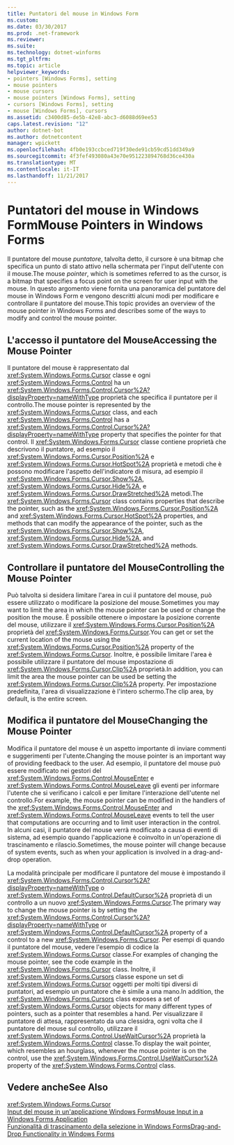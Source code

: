 ```yaml
---
title: Puntatori del mouse in Windows Form
ms.custom: 
ms.date: 03/30/2017
ms.prod: .net-framework
ms.reviewer: 
ms.suite: 
ms.technology: dotnet-winforms
ms.tgt_pltfrm: 
ms.topic: article
helpviewer_keywords:
- pointers [Windows Forms], setting
- mouse pointers
- mouse cursors
- mouse pointers [Windows Forms], setting
- cursors [Windows Forms], setting
- mouse [Windows Forms], cursors
ms.assetid: c3400d85-de5b-42e8-abc3-d6088d69ee53
caps.latest.revision: "12"
author: dotnet-bot
ms.author: dotnetcontent
manager: wpickett
ms.openlocfilehash: 4fb0e193ccbced719f30ede91cb59cd51dd349a9
ms.sourcegitcommit: 4f3fef493080a43e70e951223894768d36ce430a
ms.translationtype: MT
ms.contentlocale: it-IT
ms.lasthandoff: 11/21/2017
---
```

# <a name="mouse-pointers-in-windows-forms"></a><span data-ttu-id="0fc12-102">Puntatori del mouse in Windows Form</span><span class="sxs-lookup"><span data-stu-id="0fc12-102">Mouse Pointers in Windows Forms</span></span>
<span data-ttu-id="0fc12-103">Il puntatore del mouse *puntatore*, talvolta detto, il cursore è una bitmap che specifica un punto di stato attivo nella schermata per l'input dell'utente con il mouse.</span><span class="sxs-lookup"><span data-stu-id="0fc12-103">The mouse *pointer*, which is sometimes referred to as the cursor, is a bitmap that specifies a focus point on the screen for user input with the mouse.</span></span> <span data-ttu-id="0fc12-104">In questo argomento viene fornita una panoramica del puntatore del mouse in Windows Form e vengono descritti alcuni modi per modificare e controllare il puntatore del mouse.</span><span class="sxs-lookup"><span data-stu-id="0fc12-104">This topic provides an overview of the mouse pointer in Windows Forms and describes some of the ways to modify and control the mouse pointer.</span></span>  
  
## <a name="accessing-the-mouse-pointer"></a><span data-ttu-id="0fc12-105">L'accesso il puntatore del Mouse</span><span class="sxs-lookup"><span data-stu-id="0fc12-105">Accessing the Mouse Pointer</span></span>  
 <span data-ttu-id="0fc12-106">Il puntatore del mouse è rappresentato dal <xref:System.Windows.Forms.Cursor> classe e ogni <xref:System.Windows.Forms.Control> ha un <xref:System.Windows.Forms.Control.Cursor%2A?displayProperty=nameWithType> proprietà che specifica il puntatore per il controllo.</span><span class="sxs-lookup"><span data-stu-id="0fc12-106">The mouse pointer is represented by the <xref:System.Windows.Forms.Cursor> class, and each <xref:System.Windows.Forms.Control> has a <xref:System.Windows.Forms.Control.Cursor%2A?displayProperty=nameWithType> property that specifies the pointer for that control.</span></span> <span data-ttu-id="0fc12-107">Il <xref:System.Windows.Forms.Cursor> classe contiene proprietà che descrivono il puntatore, ad esempio il <xref:System.Windows.Forms.Cursor.Position%2A> e <xref:System.Windows.Forms.Cursor.HotSpot%2A> proprietà e metodi che è possono modificare l'aspetto dell'indicatore di misura, ad esempio il <xref:System.Windows.Forms.Cursor.Show%2A>, <xref:System.Windows.Forms.Cursor.Hide%2A>, e <xref:System.Windows.Forms.Cursor.DrawStretched%2A> metodi.</span><span class="sxs-lookup"><span data-stu-id="0fc12-107">The <xref:System.Windows.Forms.Cursor> class contains properties that describe the pointer, such as the <xref:System.Windows.Forms.Cursor.Position%2A> and <xref:System.Windows.Forms.Cursor.HotSpot%2A> properties, and methods that can modify the appearance of the pointer, such as the <xref:System.Windows.Forms.Cursor.Show%2A>, <xref:System.Windows.Forms.Cursor.Hide%2A>, and <xref:System.Windows.Forms.Cursor.DrawStretched%2A> methods.</span></span>  
  
## <a name="controlling-the-mouse-pointer"></a><span data-ttu-id="0fc12-108">Controllare il puntatore del Mouse</span><span class="sxs-lookup"><span data-stu-id="0fc12-108">Controlling the Mouse Pointer</span></span>  
 <span data-ttu-id="0fc12-109">Può talvolta si desidera limitare l'area in cui il puntatore del mouse, può essere utilizzato o modificare la posizione del mouse.</span><span class="sxs-lookup"><span data-stu-id="0fc12-109">Sometimes you may want to limit the area in which the mouse pointer can be used or change the position the mouse.</span></span> <span data-ttu-id="0fc12-110">È possibile ottenere o impostare la posizione corrente del mouse, utilizzare il <xref:System.Windows.Forms.Cursor.Position%2A> proprietà del <xref:System.Windows.Forms.Cursor>.</span><span class="sxs-lookup"><span data-stu-id="0fc12-110">You can get or set the current location of the mouse using the <xref:System.Windows.Forms.Cursor.Position%2A> property of the <xref:System.Windows.Forms.Cursor>.</span></span> <span data-ttu-id="0fc12-111">Inoltre, è possibile limitare l'area è possibile utilizzare il puntatore del mouse impostazione di <xref:System.Windows.Forms.Cursor.Clip%2A> proprietà.</span><span class="sxs-lookup"><span data-stu-id="0fc12-111">In addition, you can limit the area the mouse pointer can be used be setting the <xref:System.Windows.Forms.Cursor.Clip%2A> property.</span></span> <span data-ttu-id="0fc12-112">Per impostazione predefinita, l'area di visualizzazione è l'intero schermo.</span><span class="sxs-lookup"><span data-stu-id="0fc12-112">The clip area, by default, is the entire screen.</span></span>  
  
## <a name="changing-the-mouse-pointer"></a><span data-ttu-id="0fc12-113">Modifica il puntatore del Mouse</span><span class="sxs-lookup"><span data-stu-id="0fc12-113">Changing the Mouse Pointer</span></span>  
 <span data-ttu-id="0fc12-114">Modifica il puntatore del mouse è un aspetto importante di inviare commenti e suggerimenti per l'utente.</span><span class="sxs-lookup"><span data-stu-id="0fc12-114">Changing the mouse pointer is an important way of providing feedback to the user.</span></span> <span data-ttu-id="0fc12-115">Ad esempio, il puntatore del mouse può essere modificato nei gestori del <xref:System.Windows.Forms.Control.MouseEnter> e <xref:System.Windows.Forms.Control.MouseLeave> gli eventi per informare l'utente che si verificano i calcoli e per limitare l'interazione dell'utente nel controllo.</span><span class="sxs-lookup"><span data-stu-id="0fc12-115">For example, the mouse pointer can be modified in the handlers of the <xref:System.Windows.Forms.Control.MouseEnter> and <xref:System.Windows.Forms.Control.MouseLeave> events to tell the user that computations are occurring and to limit user interaction in the control.</span></span> <span data-ttu-id="0fc12-116">In alcuni casi, il puntatore del mouse verrà modificato a causa di eventi di sistema, ad esempio quando l'applicazione è coinvolto in un'operazione di trascinamento e rilascio.</span><span class="sxs-lookup"><span data-stu-id="0fc12-116">Sometimes, the mouse pointer will change because of system events, such as when your application is involved in a drag-and-drop operation.</span></span>  
  
 <span data-ttu-id="0fc12-117">La modalità principale per modificare il puntatore del mouse è impostando il <xref:System.Windows.Forms.Control.Cursor%2A?displayProperty=nameWithType> o <xref:System.Windows.Forms.Control.DefaultCursor%2A> proprietà di un controllo a un nuovo <xref:System.Windows.Forms.Cursor>.</span><span class="sxs-lookup"><span data-stu-id="0fc12-117">The primary way to change the mouse pointer is by setting the <xref:System.Windows.Forms.Control.Cursor%2A?displayProperty=nameWithType> or <xref:System.Windows.Forms.Control.DefaultCursor%2A> property of a control to a new <xref:System.Windows.Forms.Cursor>.</span></span> <span data-ttu-id="0fc12-118">Per esempi di quando il puntatore del mouse, vedere l'esempio di codice la <xref:System.Windows.Forms.Cursor> classe.</span><span class="sxs-lookup"><span data-stu-id="0fc12-118">For examples of changing the mouse pointer, see the code example in the <xref:System.Windows.Forms.Cursor> class.</span></span> <span data-ttu-id="0fc12-119">Inoltre, il <xref:System.Windows.Forms.Cursors> classe espone un set di <xref:System.Windows.Forms.Cursor> oggetti per molti tipi diversi di puntatori, ad esempio un puntatore che è simile a una mano.</span><span class="sxs-lookup"><span data-stu-id="0fc12-119">In addition, the <xref:System.Windows.Forms.Cursors> class exposes a set of <xref:System.Windows.Forms.Cursor> objects for many different types of pointers, such as a pointer that resembles a hand.</span></span> <span data-ttu-id="0fc12-120">Per visualizzare il puntatore di attesa, rappresentato da una clessidra, ogni volta che il puntatore del mouse sul controllo, utilizzare il <xref:System.Windows.Forms.Control.UseWaitCursor%2A> proprietà la <xref:System.Windows.Forms.Control> classe.</span><span class="sxs-lookup"><span data-stu-id="0fc12-120">To display the wait pointer, which resembles an hourglass, whenever the mouse pointer is on the control, use the <xref:System.Windows.Forms.Control.UseWaitCursor%2A> property of the <xref:System.Windows.Forms.Control> class.</span></span>  
  
## <a name="see-also"></a><span data-ttu-id="0fc12-121">Vedere anche</span><span class="sxs-lookup"><span data-stu-id="0fc12-121">See Also</span></span>  
 <xref:System.Windows.Forms.Cursor>  
 [<span data-ttu-id="0fc12-122">Input del mouse in un'applicazione Windows Forms</span><span class="sxs-lookup"><span data-stu-id="0fc12-122">Mouse Input in a Windows Forms Application</span></span>](../../../docs/framework/winforms/mouse-input-in-a-windows-forms-application.md)  
 [<span data-ttu-id="0fc12-123">Funzionalità di trascinamento della selezione in Windows Forms</span><span class="sxs-lookup"><span data-stu-id="0fc12-123">Drag-and-Drop Functionality in Windows Forms</span></span>](../../../docs/framework/winforms/drag-and-drop-functionality-in-windows-forms.md)
